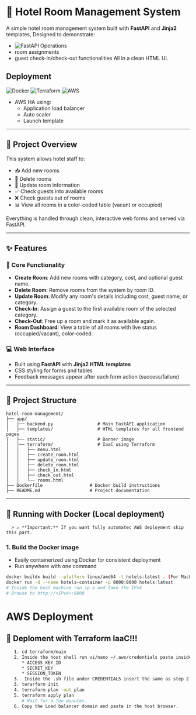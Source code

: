 # 🏨 Hotel Room Management System

A simple hotel room management system built with **FastAPI** and **Jinja2** templates, 
Designed to demonstrate:
* ![FastAPI](https://img.shields.io/badge/FastAPI-009688?style=for-the-badge&logo=fastapi&logoColor=white)
  Operations
* room assignments 
* guest check-in/check-out functionalities
All in a clean HTML UI.

## Deployment
![Docker](https://img.shields.io/badge/Docker-2496ED?style=for-the-badge&logo=docker&logoColor=white)
![Terraform](https://img.shields.io/badge/Terraform-844FBA?style=for-the-badge&logo=terraform&logoColor=white)
![AWS](https://img.shields.io/badge/AWS-FF9900?style=for-the-badge&logo=amazonaws&logoColor=white)
* AWS HA using:
  * Application load balancer
  * Auto scaler
  * Launch template

---
## 🌟 Project Overview

This system allows hotel staff to:

- 📥 Add new rooms  
- 🧹 Delete rooms  
- 📝 Update room information  
- ✅ Check guests into available rooms  
- ❌ Check guests out of rooms  
- 📊 View all rooms in a color-coded table (vacant or occupied)

Everything is handled through clean, interactive web forms and served via FastAPI.

---

## ✨ Features

### 🔧 Core Functionality

- **Create Room**: Add new rooms with category, cost, and optional guest name.
- **Delete Room**: Remove rooms from the system by room ID.
- **Update Room**: Modify any room's details including cost, guest name, or category.
- **Check-In**: Assign a guest to the first available room of the selected category.
- **Check-Out**: Free up a room and mark it as available again.
- **Room Dashboard**: View a table of all rooms with live status (occupied/vacant), color-coded.

### 💻 Web Interface
- Built using **FastAPI** with **Jinja2 HTML templates**
- CSS styling for forms and tables
- Feedback messages appear after each form action (success/failure)

---

## 📂 Project Structure

```text
hotel-room-management/
├── app/
│   ├── backend.py                 # Main FastAPI application
│   ├── templates/                 # HTML templates for all frontend pages
|   ├── static/                    # Banner image
|   |── terraform/                 # IaaC using Terraform
│   │   ├── menu.html
│   │   ├── create_room.html
│   │   ├── update_room.html
│   │   ├── delete_room.html
│   │   ├── check_in.html
│   │   ├── check_out.html
│   │   └── rooms.html
├── Dockerfile                  # Docker build instructions
├── README.md                   # Project documentation

```

---

## 🐳 Running with Docker (Local deployment)
      > ⚠️ **Important:** If you want fully automatec AWS deployment skip this part.

### 1. Build the Docker image
- Easily containerized using Docker for consistent deployment
- Run anywhere with one command
  
```bash
docker buildx build --platform linux/amd64 -t hotels:latest . (For MacOS)
docker run -d --name hotels-container -p 8000:8000 hotels:latest
# Inside the host machine run ip a and take the IPv4
# Browse to http://<IPv4>:8000
```

# AWS Deployment
## 🚀 Deploment with Terraform IaaC!!!
 ```bash
    1. cd terraform/main
    2. Inside the host shell run vi/nano ~/.aws/credentials paste inside:
       * ACCESS_KEY_ID
       * SECRET_KEY
       * SESSION_TOKEN
    3.  Inside the .sh file under CREDENTIALS insert the same as step 2.
    3. terarform init
    4. terraform plan -out plan
    5. terraform apply plan
       # Wait for a few minutes.
    6. Copy the Load balancer domain and paste in the host browser.
   ```
